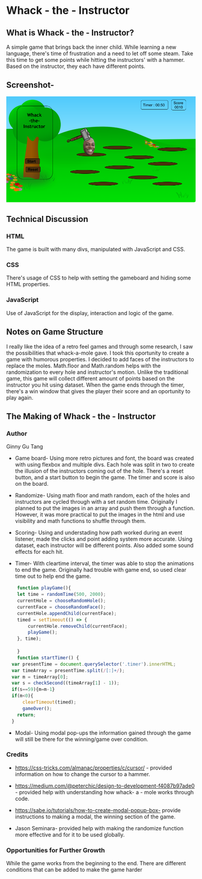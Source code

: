 # Whack - the - Instructor

## What is Whack - the - Instructor?
A simple game that brings back the inner child. While learning a new language, there's time of frustration and a need to let off some steam. Take this time to get some points while hitting the instructors' with a hammer. Based on the instructor, they each have different points.


## Screenshot-
![alt text](https://github.com/ginnygu/project_1/blob/master/images/wireframe_project4.png "game play2")


## Technical Discussion

### HTML
The game is built with many divs, manipulated with JavaScript and CSS.

### CSS
There's usage of CSS to help with setting the gameboard and hiding some HTML properties.

### JavaScript
Use of JavaScript for the display, interaction and logic of the game.

## Notes on Game Structure

I really like the idea of a retro feel games and through some research, I saw the possibilities that whack-a-mole gave. I took this oportunity to create a game with humorous properties. I decided to add faces of the instructors to replace the moles. Math.floor and Math.random helps with the randomization to every hole and instructor's motion. Unlike the traditional game, this game will collect different amount of points based on the instructor you hit using dataset. When the game ends through the timer, there's a win window that gives the player their score and an oportunity to play again.


## The Making of Whack - the - Instructor

### Author

Ginny Gu Tang

- Game board-
Using more retro pictures and font, the board was created with using flexbox and multiple divs. Each hole was split in two to create the illusion of the instructors coming out of the hole. There's a reset button, and a start button to begin the game. The timer and score is also on the board.

- Randomize-
Using math floor and math random, each of the holes and instructors are cycled through with a set random time. Originally I planned to put the images in an array and push them through a function. However, it was more practical to put the images in the html and use visibility and math functions to shuffle through them.

- Scoring-
Using and understading how path worked during an event listener, made the clicks and point adding system more accurate. Using dataset, each instructor will be different points. Also added some sound effects for each hit.

- Timer-
With cleartime interval, the timer was able to stop the animations to end the game. Originally had trouble with game end, so used clear time out to help end the game.

```javascript
    function playGame(){
    let time = randomTime(500, 2000);
    currentHole = chooseRandomHole();
    currentFace = chooseRandomFace();
    currentHole.appendChild(currentFace);
    timed = setTimeout(() => {
        currentHole.removeChild(currentFace);
        playGame();
    }, time); 

    }
    function startTimer() {
  var presentTime = document.querySelector('.timer').innerHTML;
  var timeArray = presentTime.split(/[:]+/);
  var m = timeArray[0];
  var s = checkSecond((timeArray[1] - 1));
  if(s==59){m=m-1}
  if(m<0){
      clearTimeout(timed);
      gameOver();
    return;
  }
```
- Modal-
Using modal pop-ups the information gained through the game will still be there for the winning/game over condition.

### Credits
- https://css-tricks.com/almanac/properties/c/cursor/ - provided information on how to change the cursor to a hammer.
- https://medium.com/@peterchic/design-to-development-f4087b97ade0 - provided help with understanding how whack- a - mole works through code.
- https://sabe.io/tutorials/how-to-create-modal-popup-box- provide instructions to making a modal, the winning section of the game.

- Jason Seminara- provided help with making the randomize function more effective and for it to be used globally.


### Opportunities for Further Growth

While the game works from the beginning to the end. There are different conditions that can be added to make the game harder

